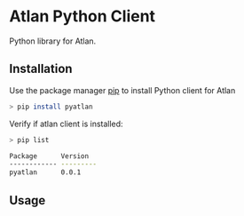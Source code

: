 # Atlan Python Client

Python library for Atlan.

## Installation

Use the package manager [pip](https://pip.pypa.io/en/stable/) to install Python client for Atlan

```bash
> pip install pyatlan
```

Verify if atlan client is installed:
```bash
> pip list

Package      Version
------------ ---------
pyatlan      0.0.1
```

## Usage

